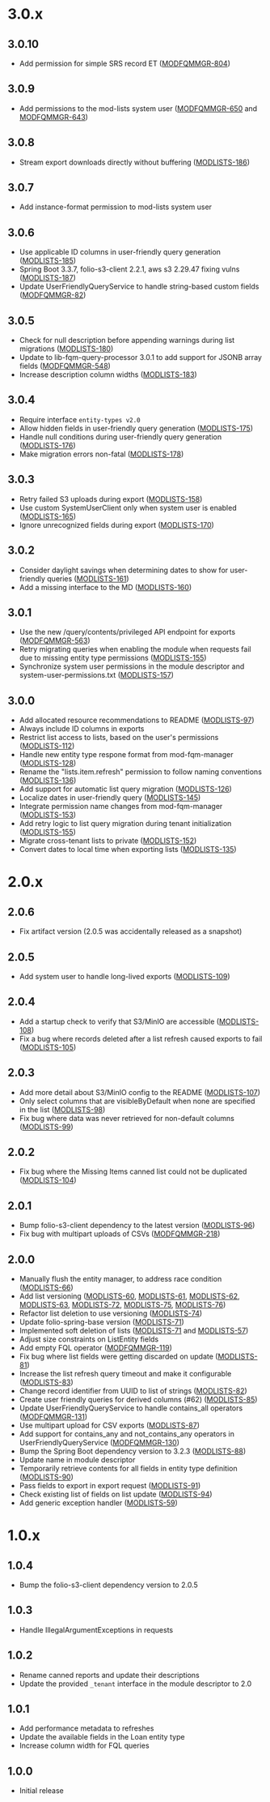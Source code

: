 # 3.0.x

## 3.0.10
- Add permission for simple SRS record ET ([MODFQMMGR-804](https://folio-org.atlassian.net/browse/MODFQMMGR-804))

## 3.0.9
- Add permissions to the mod-lists system user ([MODFQMMGR-650](https://folio-org.atlassian.net/browse/MODFQMMGR-650) and [MODFQMMGR-643](https://folio-org.atlassian.net/browse/MODFQMMGR-643))

## 3.0.8
- Stream export downloads directly without buffering ([MODLISTS-186](https://folio-org.atlassian.net/browse/MODLISTS-186))

## 3.0.7
- Add instance-format permission to mod-lists system user

## 3.0.6
- Use applicable ID columns in user-friendly query generation ([MODLISTS-185])
- Spring Boot 3.3.7, folio-s3-client 2.2.1, aws s3 2.29.47 fixing vulns ([MODLISTS-187])
- Update UserFriendlyQueryService to handle string-based custom fields ([MODFQMMGR-82])

[MODLISTS-185]: https://folio-org.atlassian.net/browse/MODLISTS-185
[MODLISTS-187]: https://folio-org.atlassian.net/browse/MODLISTS-187
[MODFQMMGR-82]: https://folio-org.atlassian.net/browse/MODFQMMGR-82

## 3.0.5
- Check for null description before appending warnings during list migrations ([MODLISTS-180](https://folio-org.atlassian.net/browse/MODLISTS-180))
- Update to lib-fqm-query-processor 3.0.1 to add support for JSONB array fields ([MODFQMMGR-548](https://folio-org.atlassian.net/browse/MODFQMMGR-548))
- Increase description column widths ([MODLISTS-183](https://folio-org.atlassian.net/browse/MODLISTS-183))

## 3.0.4
- Require interface `entity-types v2.0`
- Allow hidden fields in user-friendly query generation ([MODLISTS-175])
- Handle null conditions during user-friendly query generation ([MODLISTS-176])
- Make migration errors non-fatal ([MODLISTS-178])

[MODLISTS-175]: https://folio-org.atlassian.net/browse/MODLISTS-175
[MODLISTS-176]: https://folio-org.atlassian.net/browse/MODLISTS-176
[MODLISTS-178]: https://folio-org.atlassian.net/browse/MODLISTS-178

## 3.0.3
- Retry failed S3 uploads during export ([MODLISTS-158])
- Use custom SystemUserClient only when system user is enabled ([MODLISTS-165])
- Ignore unrecognized fields during export ([MODLISTS-170])

[MODLISTS-158]: https://folio-org.atlassian.net/browse/MODLISTS-158
[MODLISTS-165]: https://folio-org.atlassian.net/browse/MODLISTS-165
[MODLISTS-170]: https://folio-org.atlassian.net/browse/MODLISTS-170

## 3.0.2
- Consider daylight savings when determining dates to show for user-friendly queries ([MODLISTS-161])
- Add a missing interface to the MD ([MODLISTS-160])

[MODLISTS-160]: https://folio-org.atlassian.net/browse/MODLISTS-160
[MODLISTS-161]: https://folio-org.atlassian.net/browse/MODLISTS-161

## 3.0.1
- Use the new /query/contents/privileged API endpoint for exports ([MODFQMMGR-563])
- Retry migrating queries when enabling the module when requests fail due to missing entity type permissions ([MODLISTS-155])
- Synchronize system user permissions in the module descriptor and system-user-permissions.txt ([MODLISTS-157])

[MODFQMMGR-563]: https://folio-org.atlassian.net/browse/MODFQMMGR-563
[MODLISTS-155]: https://folio-org.atlassian.net/browse/MODLISTS-155
[MODLISTS-157]: https://folio-org.atlassian.net/browse/MODLISTS-157

## 3.0.0
- Add allocated resource recommendations to README ([MODLISTS-97](https://folio-org.atlassian.net/browse/MODLISTS-97))
- Always include ID columns in exports
- Restrict list access to lists, based on the user's permissions ([MODLISTS-112](https://folio-org.atlassian.net/browse/MODLISTS-112))
- Handle new entity type respone format from mod-fqm-manager ([MODLISTS-128](https://folio-org.atlassian.net/browse/MODLISTS-128))
- Rename the "lists.item.refresh" permission to follow naming conventions ([MODLISTS-136](https://folio-org.atlassian.net/browse/MODLISTS-136))
- Add support for automatic list query migration ([MODLISTS-126](https://folio-org.atlassian.net/browse/MODLISTS-126))
- Localize dates in user-friendly query ([MODLISTS-145](https://folio-org.atlassian.net/browse/MODLISTS-145))
- Integrate permission name changes from mod-fqm-manager ([MODLISTS-153](https://folio-org.atlassian.net/browse/MODLISTS-153))
- Add retry logic to list query migration during tenant initialization ([MODLISTS-155](https://folio-org.atlassian.net/browse/MODLISTS-155))
- Migrate cross-tenant lists to private ([MODLISTS-152](https://folio-org.atlassian.net/browse/MODLISTS-152))
- Convert dates to local time when exporting lists ([MODLISTS-135](https://folio-org.atlassian.net/browse/MODLISTS-135))

# 2.0.x

## 2.0.6
- Fix artifact version (2.0.5 was accidentally released as a snapshot)

## 2.0.5
- Add system user to handle long-lived exports ([MODLISTS-109](https://folio-org.atlassian.net/browse/MODLISTS-109))

## 2.0.4
- Add a startup check to verify that S3/MinIO are accessible ([MODLISTS-108](https://folio-org.atlassian.net/browse/MODLISTS-108))
- Fix a bug where records deleted after a list refresh caused exports to fail ([MODLISTS-105](https://folio-org.atlassian.net/browse/MODLISTS-105))

## 2.0.3
- Add more detail about S3/MinIO config to the README ([MODLISTS-107](https://folio-org.atlassian.net/browse/MODLISTS-107))
- Only select columns that are visibleByDefault when none are specified in the list ([MODLISTS-98](https://folio-org.atlassian.net/browse/MODLISTS-98))
- Fix bug where data was never retrieved for non-default columns ([MODLISTS-99](https://folio-org.atlassian.net/browse/MODLISTS-99))

## 2.0.2
- Fix bug where the Missing Items canned list could not be duplicated ([MODLISTS-104](https://folio-org.atlassian.net/browse/MODLISTS-104))

## 2.0.1
- Bump folio-s3-client dependency to the latest version ([MODLISTS-96](https://folio-org.atlassian.net/browse/MODLISTS-96))
- Fix bug with multipart uploads of CSVs ([MODFQMMGR-218](https://folio-org.atlassian.net/browse/MODFQMMGR-218))

## 2.0.0
- Manually flush the entity manager, to address race condition ([MODLISTS-66](https://folio-org.atlassian.net/browse/MODLISTS-66))
- Add list versioning ([MODLISTS-60](https://folio-org.atlassian.net/browse/MODLISTS-60), [MODLISTS-61](https://folio-org.atlassian.net/browse/MODLISTS-61), [MODLISTS-62](https://folio-org.atlassian.net/browse/MODLISTS-62), [MODLISTS-63](https://folio-org.atlassian.net/browse/MODLISTS-63), [MODLISTS-72](https://folio-org.atlassian.net/browse/MODLISTS-72), [MODLISTS-75](https://folio-org.atlassian.net/browse/MODLISTS-75), [MODLISTS-76](https://folio-org.atlassian.net/browse/MODLISTS-76))
- Refactor list deletion to use versioning ([MODLISTS-74](https://folio-org.atlassian.net/browse/MODLISTS-74))
- Update folio-spring-base version ([MODLISTS-71](https://folio-org.atlassian.net/browse/MODLISTS-71))
- Implemented soft deletion of lists ([MODLISTS-71](https://folio-org.atlassian.net/browse/MODLISTS-71) and [MODLISTS-57](https://folio-org.atlassian.net/browse/MODLISTS-57))
- Adjust size constraints on ListEntity fields
- Add empty FQL operator ([MODFQMMGR-119](https://folio-org.atlassian.net/browse/MODFQMMGR-119))
- Fix bug where list fields were getting discarded on update ([MODLISTS-81](https://folio-org.atlassian.net/browse/MODLISTS-81))
- Increase the list refresh query timeout and make it configurable ([MODLISTS-83](https://folio-org.atlassian.net/browse/MODLISTS-83))
- Change record identifier from UUID to list of strings ([MODLISTS-82](https://folio-org.atlassian.net/browse/MODLISTS-82))
- Create user friendly queries for derived columns (#62) ([MODLISTS-85](https://folio-org.atlassian.net/browse/MODLISTS-85))
- Update UserFriendlyQueryService to handle contains_all operators ([MODFQMMGR-131](https://folio-org.atlassian.net/browse/MODFQMMGR-131))
- Use multipart upload for CSV exports ([MODLISTS-87](https://folio-org.atlassian.net/browse/MODLISTS-87))
- Add support for contains_any and not_contains_any operators in UserFriendlyQueryService ([MODFQMMGR-130](https://folio-org.atlassian.net/browse/MODFQMMGR-130))
- Bump the Spring Boot dependency version to 3.2.3 ([MODLISTS-88](https://folio-org.atlassian.net/browse/MODLISTS-88))
- Update name in module descriptor
- Temporarily retrieve contents for all fields in entity type definition ([MODLISTS-90](https://folio-org.atlassian.net/browse/MODLISTS-90))
- Pass fields to export in export request ([MODLISTS-91](https://folio-org.atlassian.net/browse/MODLISTS-91))
- Check existing list of fields on list update ([MODLISTS-94](https://folio-org.atlassian.net/browse/MODLISTS-94))
- Add generic exception handler ([MODLISTS-59](https://folio-org.atlassian.net/browse/MODLISTS-59))

# 1.0.x

## 1.0.4
- Bump the folio-s3-client dependency version to 2.0.5

## 1.0.3
- Handle IllegalArgumentExceptions in requests

## 1.0.2
- Rename canned reports and update their descriptions
- Update the provided `_tenant` interface in the module descriptor to 2.0

## 1.0.1
- Add performance metadata to refreshes
- Update the available fields in the Loan entity type
- Increase column width for FQL queries

## 1.0.0
- Initial release

